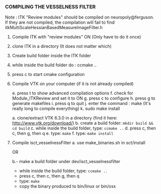 ### COMPILING THE VESSELNESS FILTER

Note : ITK "Review modules" should be compiled on neuropoly@ferguson. If they are not compiled, the compilation will fail to find itkMultiScaleHessianBasedMeasureImageFilter.h
1. Compile ITK with "review modules" ON (Only have to do it once)
  1. clone ITK in a directory (It does not matter which)
  2. Create build folder inside the ITK folder
  3. while inside the build folder do : ccmake ..
  4. press c to start cmake configuration
2. Compile VTK on your computer (if it is not already compiled)

	e. press t to show advanced compilation options
	f. check for Module_ITKReview and set it to ON
	g. press c to configure
	h. press g to generate makefiles
	i. press q to quit
	j. enter the command : make (It's really long to compile everything)
	k. sudo make install


	a. clone/extract VTK 6.3.0 in a directory (find it here: http://www.vtk.org/download/)
	b. create a build folder: ``mkdir build && cd build``
	c. while inside the build folder, type: ``ccmake ..``
	d. press c, then c, then g, then q
	e. type: ``make``
	f. type: ``make install``

3. Compile isct_vesselnessFilter
	a. use make_binaries.sh in sct/install

	OR

	b.- make a build folder under dev/isct_vesselnessfilter
	  - while inside the build folder, type: ``ccmake ..``
	  - press c, then c, then g, then q
	  - type: ``make``
	  - copy the binary produced to bin/linux or bin/osx
